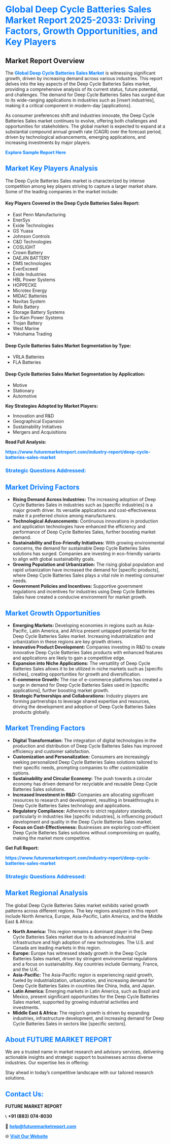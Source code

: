 <h1 style="color: #007BFF;">Global Deep Cycle Batteries Sales Market Report 2025-2033: Driving Factors, Growth Opportunities, and Key Players</h1>

<section id="overview">
<h2>Market Report Overview</h2>
<p>The <a href="https://www.futuremarketreport.com/industry-report/deep-cycle-batteries-sales-market" style="color: #007BFF; text-decoration: none;"><strong>Global Deep Cycle Batteries Sales Market</strong></a> is witnessing significant growth, driven by increasing demand across various industries. This report delves into the key aspects of the Deep Cycle Batteries Sales market, providing a comprehensive analysis of its current status, future potential, and challenges. The demand for Deep Cycle Batteries Sales has surged due to its wide-ranging applications in industries such as [insert industries], making it a critical component in modern-day [applications].</p>
<p>As consumer preferences shift and industries innovate, the Deep Cycle Batteries Sales market continues to evolve, offering both challenges and opportunities for stakeholders. The global market is expected to expand at a substantial compound annual growth rate (CAGR) over the forecast period, driven by technological advancements, emerging applications, and increasing investments by major players.</p>
</section>

<section id="overview">
<p><a href="https://www.futuremarketreport.com/request-sample/reportId=103743" style="color: #007BFF; text-decoration: none;"><strong>Explore Sample Report Here</strong></a></p>
</section>

<section id="key-players">
<h2 style="color: #007BFF;">Market Key Players Analysis</h2>
<p>The Deep Cycle Batteries Sales market is characterized by intense competition among key players striving to capture a larger market share. Some of the leading companies in the market include:</p>
<h4>Key Players Covered in the Deep Cycle Batteries Sales Report:</h4>
<ul><li>East Penn Manufacturing</li><li>EnerSys</li><li>Exide Technologies</li><li>GS Yuasa</li><li>Johnson Controls</li><li>C&amp;D Technologies</li><li>COSLIGHT</li><li>Crown Battery</li><li>DAEJIN BATTERY</li><li>DMS technologies</li><li>EverExceed</li><li>Exide Industries</li><li>HBL Power Systems</li><li>HOPPECKE</li><li>Microtex Energy</li><li>MIDAC Batteries</li><li>Navitas System</li><li>Rolls Battery</li><li>Storage Battery Systems</li><li>Su-Kam Power Systems</li><li>Trojan Battery</li><li>West Marine</li><li>Yokohama Trading</li></ul>
<h4>Deep Cycle Batteries Sales Market Segmentation by Type:</h4>
<ul><li>VRLA Batteries</li><li>FLA Batteries</li></ul>

<h4>Deep Cycle Batteries Sales Market Segmentation by Application:</h4>
<ul><li>Motive</li><li>Stationary</li><li>Automotive</li></ul>
<p><strong>Key Strategies Adopted by Market Players:</strong></p>
<ul>
<li>Innovation and R&D</li>
<li>Geographical Expansion</li>
<li>Sustainability Initiatives</li>
<li>Mergers and Acquisitions</li>
</ul>
</section>

<section>
<p><strong>Read Full Analysis: </strong></p><a href="https://www.futuremarketreport.com/industry-report/deep-cycle-batteries-sales-market" style="color: #007BFF; text-decoration: none;"><strong>https://www.futuremarketreport.com/industry-report/deep-cycle-batteries-sales-market</strong></a>
<h3 style="color: #007BFF;">Strategic Questions Addressed:</h3>
</section>

<section id="driving-factors">
<h2 style="color: #007BFF;">Market Driving Factors</h2>
<ul>
<li><strong>Rising Demand Across Industries:</strong> The increasing adoption of Deep Cycle Batteries Sales in industries such as [specific industries] is a major growth driver. Its versatile applications and cost-effectiveness make it a preferred choice among manufacturers.</li>
<li><strong>Technological Advancements:</strong> Continuous innovations in production and application technologies have enhanced the efficiency and performance of Deep Cycle Batteries Sales, further boosting market demand.</li>
<li><strong>Sustainability and Eco-Friendly Initiatives:</strong> With growing environmental concerns, the demand for sustainable Deep Cycle Batteries Sales solutions has surged. Companies are investing in eco-friendly variants to align with global sustainability goals.</li>
<li><strong>Growing Population and Urbanization:</strong> The rising global population and rapid urbanization have increased the demand for [specific products], where Deep Cycle Batteries Sales plays a vital role in meeting consumer needs.</li>
<li><strong>Government Policies and Incentives:</strong> Supportive government regulations and incentives for industries using Deep Cycle Batteries Sales have created a conducive environment for market growth.</li>
</ul>
</section>

<section id="growth-opportunities">
<h2 style="color: #007BFF;">Market Growth Opportunities</h2>
<ul>
<li><strong>Emerging Markets:</strong> Developing economies in regions such as Asia-Pacific, Latin America, and Africa present untapped potential for the Deep Cycle Batteries Sales market. Increasing industrialization and urbanization in these regions are key growth drivers.</li>
<li><strong>Innovative Product Development:</strong> Companies investing in R&D to create innovative Deep Cycle Batteries Sales products with enhanced features and applications are likely to gain a competitive edge.</li>
<li><strong>Expansion into Niche Applications:</strong> The versatility of Deep Cycle Batteries Sales allows it to be utilized in niche markets such as [specific niches], creating opportunities for growth and diversification.</li>
<li><strong>E-commerce Growth:</strong> The rise of e-commerce platforms has created a surge in demand for Deep Cycle Batteries Sales used in [specific applications], further boosting market growth.</li>
<li><strong>Strategic Partnerships and Collaborations:</strong> Industry players are forming partnerships to leverage shared expertise and resources, driving the development and adoption of Deep Cycle Batteries Sales products globally.</li>
</ul>
</section>

<section id="trending-factors">
<h2 style="color: #007BFF;">Market Trending Factors</h2>
<ul>
<li><strong>Digital Transformation:</strong> The integration of digital technologies in the production and distribution of Deep Cycle Batteries Sales has improved efficiency and customer satisfaction.</li>
<li><strong>Customization and Personalization:</strong> Consumers are increasingly seeking personalized Deep Cycle Batteries Sales solutions tailored to their specific needs, prompting companies to offer customizable options.</li>
<li><strong>Sustainability and Circular Economy:</strong> The push towards a circular economy has driven demand for recyclable and reusable Deep Cycle Batteries Sales solutions.</li>
<li><strong>Increased Investment in R&D:</strong> Companies are allocating significant resources to research and development, resulting in breakthroughs in Deep Cycle Batteries Sales technology and applications.</li>
<li><strong>Regulatory Compliance:</strong> Adherence to strict regulatory standards, particularly in industries like [specific industries], is influencing product development and quality in the Deep Cycle Batteries Sales market.</li>
<li><strong>Focus on Cost-Effectiveness:</strong> Businesses are exploring cost-efficient Deep Cycle Batteries Sales solutions without compromising on quality, making the market more competitive.</li>
</ul>
</section>

<section>
<p><strong>Get Full Report: </strong></p><a href="https://www.futuremarketreport.com/industry-report/deep-cycle-batteries-sales-market" style="color: #007BFF; text-decoration: none;"><strong>https://www.futuremarketreport.com/industry-report/deep-cycle-batteries-sales-market</strong></a>
<h3 style="color: #007BFF;">Strategic Questions Addressed:</h3>
</section>


<section id="regional-analysis">
<h2 style="color: #007BFF;">Market Regional Analysis</h2>
<p>The global Deep Cycle Batteries Sales market exhibits varied growth patterns across different regions. The key regions analyzed in this report include North America, Europe, Asia-Pacific, Latin America, and the Middle East & Africa:</p>
<ul>
<li><strong>North America:</strong> This region remains a dominant player in the Deep Cycle Batteries Sales market due to its advanced industrial infrastructure and high adoption of new technologies. The U.S. and Canada are leading markets in this region.</li>
<li><strong>Europe:</strong> Europe has witnessed steady growth in the Deep Cycle Batteries Sales market, driven by stringent environmental regulations and a focus on sustainability. Key countries include Germany, France, and the U.K.</li>
<li><strong>Asia-Pacific:</strong> The Asia-Pacific region is experiencing rapid growth, fueled by industrialization, urbanization, and increasing demand for Deep Cycle Batteries Sales in countries like China, India, and Japan.</li>
<li><strong>Latin America:</strong> Emerging markets in Latin America, such as Brazil and Mexico, present significant opportunities for the Deep Cycle Batteries Sales market, supported by growing industrial activities and investments.</li>
<li><strong>Middle East & Africa:</strong> The region’s growth is driven by expanding industries, infrastructure development, and increasing demand for Deep Cycle Batteries Sales in sectors like [specific sectors].</li>
</ul>
</section>

<footer>
<h2 style="color: #007BFF;">About FUTURE MARKET REPORT</h2>
<p>We are a trusted name in market research and advisory services, delivering actionable insights and strategic support to businesses across diverse industries. Our expertise lies in offering:</p>

<p>Stay ahead in today’s competitive landscape with our tailored research solutions.</p>

<h2 style="color: #007BFF;">Contact Us:</h2>
<p><strong>FUTURE MARKET REPORT</strong></p>
<p>📞 <strong>+91 (883) 074-8030</strong></p>
<p>📧 <strong><a href="mailto:help@futuremarketreport.com" style="color: #007BFF;">help@futuremarketreport.com</a></strong></p>
<p>🌐 <strong><a href="https://www.futuremarketreport.com/" style="color: #007BFF;">Visit Our Website</a></strong></p>
</footer>